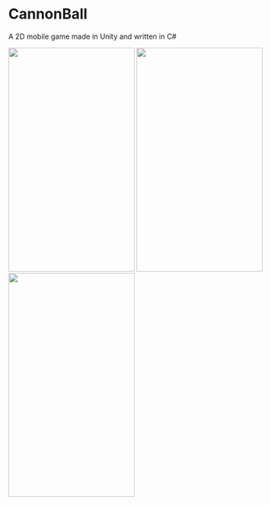 # CannonBall
A 2D mobile game made in Unity and written in C#  

<img src="https://github.com/ahmethalac/cannonball-game/blob/master/gifs/gif1.gif" width="250" height="444" /> <img src="https://github.com/ahmethalac/cannonball-game/blob/master/gifs/gif3.gif" width="250" height="444" style/> <img src="https://github.com/ahmethalac/cannonball-game/blob/master/gifs/gif2.gif" width="250" height="444" />

